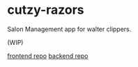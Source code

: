 ﻿# cutzy-razors

Salon Management app for walter clippers.

(WIP)

[frontend repo](https://github.com/jakusha/cutzy-razors/tree/main/frontend2)
[backend repo](https://github.com/jakusha/cutzy-razors/tree/main/backend)
